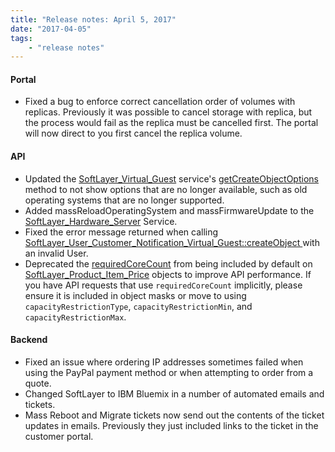 ```yaml
---
title: "Release notes: April 5, 2017"
date: "2017-04-05"
tags:
    - "release notes"
---
```


#### Portal
+ Fixed a bug to enforce correct cancellation order of volumes with replicas. Previously it was possible to cancel storage with replica, but the process would fail as the replica must be cancelled first. The portal will now direct to you first cancel the replica volume. 

#### API
+ Updated the [SoftLayer_Virtual_Guest](http://sldn.softlayer.com/reference/services/SoftLayer_Virtual_Guest) service's [getCreateObjectOptions](http://sldn.softlayer.com/reference/services/SoftLayer_Virtual_Guest/getCreateObjectOptions) method to not show options that are no longer available, such as old operating systems that are no longer supported.
+ Added massReloadOperatingSystem and massFirmwareUpdate to the [SoftLayer_Hardware_Server](http://sldn.softlayer.com/reference/services/SoftLayer_Hardware_Server) Service. 
+ Fixed the error message returned when calling [SoftLayer_User_Customer_Notification_Virtual_Guest::createObject ](http://sldn.softlayer.com/reference/services/SoftLayer_User_Customer_Notification_Virtual_Guest/createObject) with an invalid User. 
+ Deprecated the [requiredCoreCount](http://sldn.softlayer.com/reference/services/SoftLayer_Product_Item_Price/getRequiredCoreCount) from being included by default on [SoftLayer_Product_Item_Price](http://sldn.softlayer.com/reference/services/SoftLayer_Product_Item_Price) objects to improve API performance. If you have API requests that use `requiredCoreCount` implicitly, please ensure it is included in object masks or move to using `capacityRestrictionType`, `capacityRestrictionMin`, and `capacityRestrictionMax`.

#### Backend
+ Fixed an issue where ordering IP addresses sometimes failed when using the PayPal payment method or when attempting to order from a quote.
+ Changed SoftLayer to IBM Bluemix in a number of automated emails and tickets.
+ Mass Reboot and Migrate tickets now send out the contents of the ticket updates in emails. Previously they just included links to the ticket in the customer portal. 
